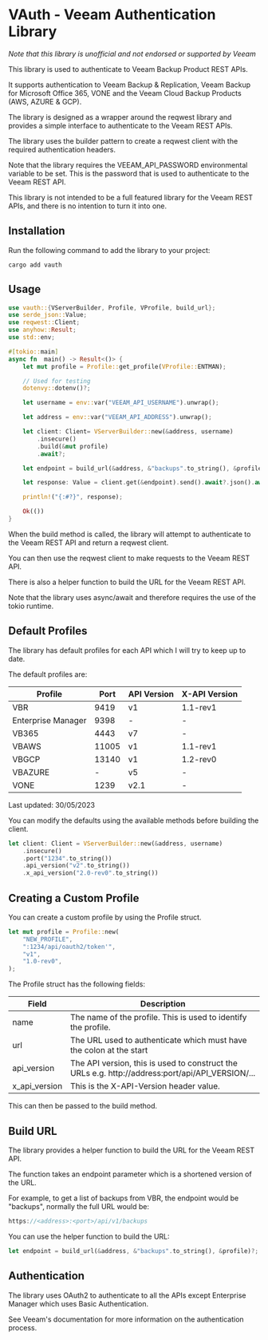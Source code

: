 # VAuth - Veeam Authentication Library

_Note that this library is unofficial and not endorsed or supported by Veeam_

This library is used to authenticate to Veeam Backup Product REST APIs.

It supports authentication to Veeam Backup & Replication, Veeam Backup for Microsoft Office 365, VONE and the Veeam Cloud Backup Products (AWS, AZURE & GCP).

The library is designed as a wrapper around the reqwest library and provides a simple interface to authenticate to the Veeam REST APIs.

The library uses the builder pattern to create a reqwest client with the required authentication headers.

Note that the library requires the VEEAM_API_PASSWORD environmental variable to be set. This is the password that is used to authenticate to the Veeam REST API.

This library is not intended to be a full featured library for the Veeam REST APIs, and there is no intention to turn it into one.

## Installation

Run the following command to add the library to your project:

```
cargo add vauth
```

## Usage

```rust
use vauth::{VServerBuilder, Profile, VProfile, build_url};
use serde_json::Value;
use reqwest::Client;
use anyhow::Result;
use std::env;

#[tokio::main]
async fn  main() -> Result<()> {
    let mut profile = Profile::get_profile(VProfile::ENTMAN);

    // Used for testing
    dotenvy::dotenv()?;

    let username = env::var("VEEAM_API_USERNAME").unwrap();

    let address = env::var("VEEAM_API_ADDRESS").unwrap();

    let client: Client= VServerBuilder::new(&address, username)
        .insecure()
        .build(&mut profile)
        .await?;

    let endpoint = build_url(&address, &"backups".to_string(), &profile)?;

    let response: Value = client.get(&endpoint).send().await?.json().await?;

    println!("{:#?}", response);

    Ok(())
}
```

When the build method is called, the library will attempt to authenticate to the Veeam REST API and return a reqwest client.

You can then use the reqwest client to make requests to the Veeam REST API.

There is also a helper function to build the URL for the Veeam REST API.

Note that the library uses async/await and therefore requires the use of the tokio runtime.

## Default Profiles

The library has default profiles for each API which I will try to keep up to date.

The default profiles are:

| Profile            | Port  | API Version | X-API Version |
| ------------------ | ----- | ----------- | ------------- |
| VBR                | 9419  | v1          | 1.1-rev1      |
| Enterprise Manager | 9398  | -           | -             |
| VB365              | 4443  | v7          | -             |
| VBAWS              | 11005 | v1          | 1.1-rev1      |
| VBGCP              | 13140 | v1          | 1.2-rev0      |
| VBAZURE            | -     | v5          | -             |
| VONE               | 1239  | v2.1        | -             |

Last updated: 30/05/2023

You can modify the defaults using the available methods before building the client.

```rust
let client: Client = VServerBuilder::new(&address, username)
    .insecure()
    .port("1234".to_string())
    .api_version("v2".to_string())
    .x_api_version("2.0-rev0".to_string())

```

## Creating a Custom Profile

You can create a custom profile by using the Profile struct.

```rust
let mut profile = Profile::new(
    "NEW_PROFILE",
    ":1234/api/oauth2/token'",
    "v1",
    "1.0-rev0",
);
```

The Profile struct has the following fields:

| Field         | Description                                                                                      |
| ------------- | ------------------------------------------------------------------------------------------------ |
| name          | The name of the profile. This is used to identify the profile.                                   |
| url           | The URL used to authenticate which must have the colon at the start                              |
| api_version   | The API version, this is used to construct the URLs e.g. http://address:port/api/API_VERSION/... |
| x_api_version | This is the X-API-Version header value.                                                          |

This can then be passed to the build method.

## Build URL

The library provides a helper function to build the URL for the Veeam REST API.

The function takes an endpoint parameter which is a shortened version of the URL.

For example, to get a list of backups from VBR, the endpoint would be "backups", normally the full URL would be:

```rust
https://<address>:<port>/api/v1/backups
```

You can use the helper function to build the URL:

```rust
let endpoint = build_url(&address, &"backups".to_string(), &profile)?;
```

## Authentication

The library uses OAuth2 to authenticate to all the APIs except Enterprise Manager which uses Basic Authentication.

See Veeam's documentation for more information on the authentication process.
